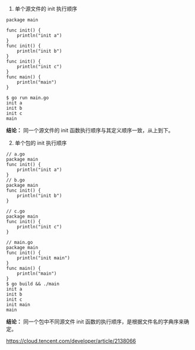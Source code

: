 1. 单个源文件的 init 执行顺序
```
package main 

func init() {
	println("init a") 
} 
func init() { 
	println("init b") 
} 
func init() { 
	println("init c") 
} 
func main() { 
	println("main") 
}

$ go run main.go 
init a 
init b 
init c 
main
```
**结论：** 同一个源文件的 init 函数执行顺序与其定义顺序一致，从上到下。

2. 单个包的 init 执行顺序
```
// a.go 
package main 
func init() { 
	println("init a") 
} 
// b.go 
package main 
func init() { 
	println("init b")
} 

// c.go 
package main 
func init() { 
	println("init c") 
} 

// main.go 
package main 
func init() { 
	println("init main") 
} 
func main() { 
	println("main") 
}
$ go build && ./main 
init a 
init b 
init c 
init main 
main
```
**结论：** 同一个包中不同源文件 init 函数的执行顺序，是根据文件名的字典序来确定。

https://cloud.tencent.com/developer/article/2138066
